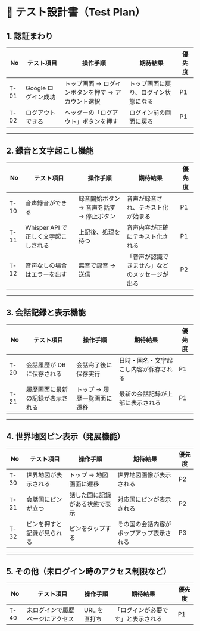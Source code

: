 # 🧪 テスト設計書（Test Plan）

<!--
【No付番ルール】
- T-01〜：認証
- T-10〜：録音・文字起こし
- T-20〜：会話記録表示
- T-30〜：世界地図ピン
- T-40〜：セキュリティ関連
 -->

## 1. 認証まわり

| No   | テスト項目          | 操作手順                                           | 期待結果                             | 優先度 |
| ---- | ------------------- | -------------------------------------------------- | ------------------------------------ | ------ |
| T-01 | Google ログイン成功 | トップ画面 → ログインボタンを押す → アカウント選択 | トップ画面に戻り、ログイン状態になる | P1     |
| T-02 | ログアウトできる    | ヘッダーの「ログアウト」ボタンを押す               | ログイン前の画面に戻る               | P1     |

---

## 2. 録音と文字起こし機能

| No   | テスト項目                           | 操作手順                                 | 期待結果                                       | 優先度 |
| ---- | ------------------------------------ | ---------------------------------------- | ---------------------------------------------- | ------ |
| T-10 | 音声録音ができる                     | 録音開始ボタン → 音声を話す → 停止ボタン | 音声が録音され、テキスト化が始まる             | P1     |
| T-11 | Whisper API で正しく文字起こしされる | 上記後、処理を待つ                       | 音声内容が正確にテキスト化される               | P1     |
| T-12 | 音声なしの場合はエラーを出す         | 無音で録音 → 送信                        | 「音声が認識できません」などのメッセージが出る | P2     |

---

## 3. 会話記録と表示機能

| No   | テスト項目                       | 操作手順                    | 期待結果                               | 優先度 |
| ---- | -------------------------------- | --------------------------- | -------------------------------------- | ------ |
| T-20 | 会話履歴が DB に保存される       | 会話完了後に保存実行        | 日時・国名・文字起こし内容が保存される | P1     |
| T-21 | 履歴画面に最新の記録が表示される | トップ → 履歴一覧画面に遷移 | 最新の会話記録が上部に表示される       | P1     |

---

## 4. 世界地図ピン表示（発展機能）

| No   | テスト項目                 | 操作手順                       | 期待結果                                 | 優先度 |
| ---- | -------------------------- | ------------------------------ | ---------------------------------------- | ------ |
| T-30 | 世界地図が表示される       | トップ → 地図画面に遷移        | 世界地図画像が表示される                 | P2     |
| T-31 | 会話国にピンが立つ         | 話した国に記録がある状態で表示 | 対応国にピンが表示される                 | P2     |
| T-32 | ピンを押すと記録が見られる | ピンをタップする               | その国の会話内容がポップアップ表示される | P3     |

---

## 5. その他（未ログイン時のアクセス制限など）

| No   | テスト項目                       | 操作手順     | 期待結果                           | 優先度 |
| ---- | -------------------------------- | ------------ | ---------------------------------- | ------ |
| T-40 | 未ログインで履歴ページにアクセス | URL を直打ち | 「ログインが必要です」と表示される | P1     |
